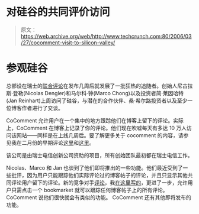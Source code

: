 # 对硅谷的共同评价访问 

> 原文：<https://web.archive.org/web/http://www.techcrunch.com:80/2006/03/27/cocomment-visit-to-silicon-valley/>

# 参观硅谷

总部设在瑞士的[联合评论](https://web.archive.org/web/20220926085637/http://www.cocomment.com/)在发布几周后就发展了一批狂热的追随者。创始人尼古拉斯·登勒(Nicolas Dengler)和马尔科·钟(Marco Chong)以及投资者简·莱因哈特(Jan Reinhart)上周访问了硅谷，与潜在的合作伙伴、桑·希尔路投资者以及至少一位博客作者进行了交谈。

CoComment 允许用户在一个集中的地方跟踪他们在博客上留下的评论。实际上，CoComment 在博客上记录了你的评论。他们现在吹嘘每天有多达 10 万人访问该网站——同样是在上线几周后。要了解更多关于 cocomment 的内容，请参见我在二月份的早期评论[这里](https://web.archive.org/web/20220926085637/http://www.beta.techcrunch.com/2006/02/04/cocomment-managing-user-blog-comments/)和[这里](https://web.archive.org/web/20220926085637/http://www.beta.techcrunch.com/2006/02/05/cocomment-screen-shots-and-clarifications/)。

该公司是由瑞士电信创新公司资助的项目，所有创始团队最初都在瑞士电信工作。

Nicolas、Marco 和 Jan 也谈到了他们即将推出的一些功能。他们最近受到了一些批评，因为用户只能跟踪他们实际评论过的博客帖子的评论，并且只显示其他共同评论用户留下的评论。新的竞争对手[评论](https://web.archive.org/web/20220926085637/http://co.mments.com/)，我[在这里写的](https://web.archive.org/web/20220926085637/http://www.beta.techcrunch.com/2006/03/18/use-comments-to-track-blog-conversations/)，更进了一步，允许用户只需点击一个 bookmarket 就可以跟踪任何博客帖子上的所有评论。CoComment 说他们很快就会有类似的功能。 CoComment 还有其他即将发布的功能。